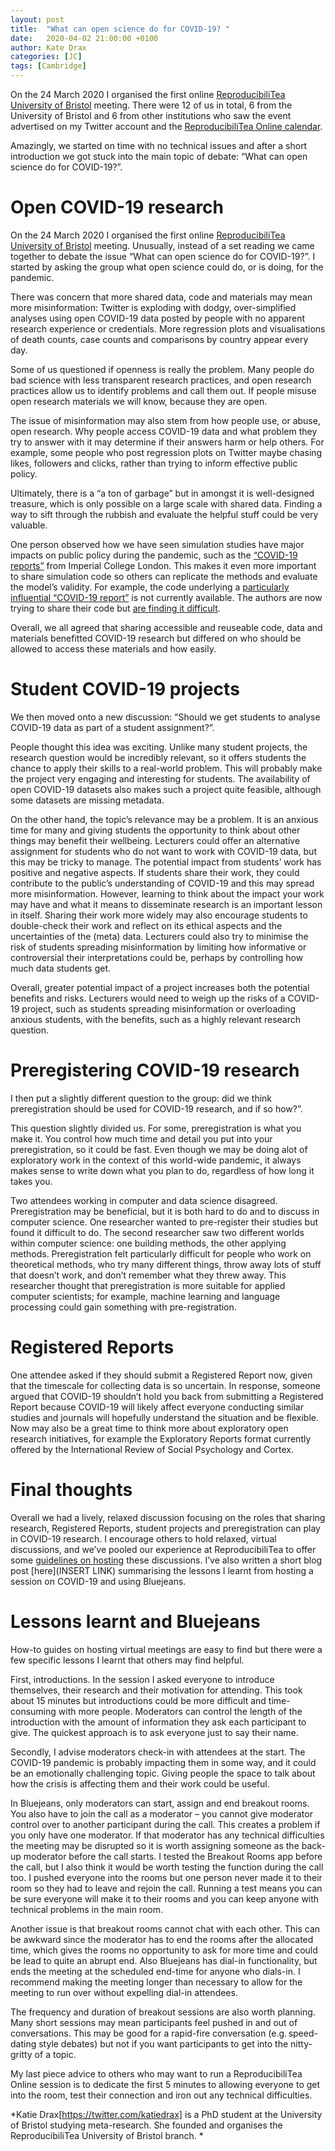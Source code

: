 ```yaml
---
layout: post
title:  "What can open science do for COVID-19? "
date:   2020-04-02 21:00:00 +0100
author: Kate Drax
categories: [JC]
tags: [Cambridge]
---
```


On the 24 March 2020 I organised the first online [ReproducibiliTea University of Bristol](https://reproducibiliTea.org/journal-clubs/#Bristol) meeting.  There were 12 of us in total, 6 from the University of Bristol and 6 from other institutions who saw the event advertised on my Twitter account and the [ReproducibiliTea Online calendar](https://reproducibiliTea.org/calendar). 

Amazingly, we started on time with no technical issues and after a short introduction we got stuck into the main topic of debate: “What can open science do for COVID-19?”. 

# Open COVID-19 research 

On the 24 March 2020 I organised the first online [ReproducibiliTea University of Bristol](https://reproducibiliTea.org/journal-clubs/#Bristol) meeting. Unusually, instead of a set reading we came together to debate the issue “What can open science do for COVID-19?”. I started by asking the group what open science could do, or is doing, for the pandemic. 

There was concern that more shared data, code and materials may mean more misinformation: Twitter is exploding with dodgy, over-simplified analyses using open COVID-19 data posted by people with no apparent research experience or credentials. More regression plots and visualisations of death counts, case counts and comparisons by country appear every day. 

Some of us questioned if openness is really the problem. Many people do bad science with less transparent research practices, and open research practices allow us to identify problems and call them out. If people misuse open research materials we will know, because they are open.  

The issue of misinformation may also stem from how people use, or abuse, open research. Why people access COVID-19 data and what problem they try to answer with it may determine if their answers harm or help others. For example, some people who post regression plots on Twitter maybe chasing likes, followers and clicks, rather than trying to inform effective public policy.  

Ultimately, there is a “a ton of garbage” but in amongst it is well-designed treasure, which is only possible on a large scale with shared data. Finding a way to sift through the rubbish and evaluate the helpful stuff could be very valuable. 

One person observed how we have seen simulation studies have major impacts on public policy during the pandemic, such as the [“COVID-19 reports”](https://www.imperial.ac.uk/media/imperial-college/medicine/sph/ide/gida-fellowships/Imperial-College-COVID19-NPI-modelling-16-03-2020.pdf) from Imperial College London. This makes it even more important to share simulation code so others can replicate the methods and evaluate the model’s validity. For example, the code underlying a [particularly influential “COVID-19 report”](https://www.imperial.ac.uk/media/imperial-college/medicine/sph/ide/gida-fellowships/Imperial-College-COVID19-NPI-modelling-16-03-2020.pdf) is not currently available. The authors are now trying to share their code but [are finding it difficult](https://www.imperial.ac.uk/media/imperial-college/medicine/sph/ide/gida-fellowships/Imperial-College-COVID19-NPI-modelling-16-03-2020.pdf). 

Overall, we all agreed that sharing accessible and reuseable code, data and materials benefitted COVID-19 research but differed on who should be allowed to access these materials and how easily. 

# Student COVID-19 projects 

We then moved onto a new discussion: “Should we get students to analyse COVID-19 data as part of a student assignment?”. 

People thought this idea was exciting. Unlike many student projects, the research question would be incredibly relevant, so it offers students the chance to apply their skills to a real-world problem. This will probably make the project very engaging and interesting for students. The availability of open COVID-19 datasets also makes such a project quite feasible, although some datasets are missing metadata. 

On the other hand, the topic’s relevance may be a problem. It is an anxious time for many and giving students the opportunity to think about other things may benefit their wellbeing. Lecturers could offer an alternative assignment for students who do not want to work with COVID-19 data, but this may be tricky to manage. The potential impact from students’ work has positive and negative aspects. If students share their work, they could contribute to the public’s understanding of COVID-19 and this may spread more misinformation. However, learning to think about the impact your work may have and what it means to disseminate research is an important lesson in itself. Sharing their work more widely may also encourage students to double-check their work and reflect on its ethical aspects and the uncertainties of the (meta) data. Lecturers could also try to minimise the risk of students spreading misinformation by limiting how informative or controversial their interpretations could be, perhaps by controlling how much data students get. 

Overall, greater potential impact of a project increases both the potential benefits and risks. Lecturers would need to weigh up the risks of a COVID-19 project, such as students spreading misinformation or overloading anxious students, with the benefits, such as a highly relevant research question. 

# Preregistering COVID-19 research 

I then put a slightly different question to the group: did we think preregistration should be used for COVID-19 research, and if so how?”. 

This question slightly divided us. For some, preregistration is what you make it. You control how much time and detail you put into your preregistration, so it could be fast. Even though we may be doing alot of exploratory work in the context of this world-wide pandemic, it always makes sense to write down what you plan to do, regardless of how long it takes you. 

Two attendees working in computer and data science disagreed. Preregistration may be beneficial, but it is both hard to do and to discuss in computer science. One researcher wanted to pre-register their studies but found it difficult to do. The second researcher saw two different worlds within computer science: one building methods, the other applying methods. Preregistration felt particularly difficult for people who work on theoretical methods, who try many different things, throw away lots of stuff that doesn’t work, and don’t remember what they threw away. This researcher thought that preregistration is more suitable for applied computer scientists; for example, machine learning and language processing could gain something with pre-registration. 

# Registered Reports 

One attendee asked if they should submit a Registered Report now, given that the timescale for collecting data is so uncertain. In response, someone argued that COVID-19 shouldn’t hold you back from submitting a Registered Report because COVID-19 will likely affect everyone conducting similar studies and journals will hopefully understand the situation and be flexible. Now may also be a great time to think more about exploratory open research initiatives, for example the Exploratory Reports format currently offered by the International Review of Social Psychology and Cortex. 

# Final thoughts 

Overall we had a lively, relaxed discussion focusing on the roles that sharing research, Registered Reports, student projects and preregistration can play in COVID-19 research. I encourage others to hold relaxed, virtual discussions, and we’ve pooled our experience at ReproducibiliTea to offer some [guidelines on hosting](https://reproducibiliTea.org/online) these discussions. I’ve also written a short blog post [here](INSERT LINK) summarising the lessons I learnt from hosting a session on COVID-19 and using Bluejeans. 

# Lessons learnt and Bluejeans 

How-to guides on hosting virtual meetings are easy to find but there were a few specific lessons I learnt that others may find helpful. 

First, introductions. In the session I asked everyone to introduce themselves, their research and their motivation for attending. This took about 15 minutes but introductions could be more difficult and time-consuming with more people. Moderators can control the length of the introduction with the amount of information they ask each participant to give. The quickest approach is to ask everyone just to say their name. 

Secondly, I advise moderators check-in with attendees at the start. The COVID-19 pandemic is probably impacting them in some way, and it could be an emotionally challenging topic. Giving people the space to talk about how the crisis is affecting them and their work could be useful.  

In Bluejeans, only moderators can start, assign and end breakout rooms. You also have to join the call as a moderator – you cannot give moderator control over to another participant during the call. This creates a problem if you only have one moderator. If that moderator has any technical difficulties the meeting may be disrupted so it is worth assigning someone as the back-up moderator before the call starts. I tested the Breakout Rooms app before the call, but I also think it would be worth testing the function during the call too. I pushed everyone into the rooms but one person never made it to their room so they had to leave and rejoin the call. Running a test means you can be sure everyone will make it to their rooms and you can keep anyone with technical problems in the main room. 

Another issue is that breakout rooms cannot chat with each other. This can be awkward since the moderator has to end the rooms after the allocated time, which gives the rooms no opportunity to ask for more time and could be lead to quite an abrupt end. Also Bluejeans has dial-in functionality, but ends the meeting at the scheduled end-time for anyone who dials-in. I recommend making the meeting longer than necessary to allow for the meeting to run over without expelling dial-in attendees. 

The frequency and duration of breakout sessions are also worth planning. Many short sessions may mean participants feel pushed in and out of conversations. This may be good for a rapid-fire conversation (e.g. speed-dating style debates) but not if you want participants to get into the nitty-gritty of a topic. 

My last piece advice to others who may want to run a ReproducibiliTea Online session is to dedicate the first 5 minutes to allowing everyone to get into the room, test their connection and iron out any technical difficulties. 

*Katie Drax[https://twitter.com/katiedrax] is a PhD student at the University of Bristol studying meta-research. She founded and organises the ReproducibiliTea University of Bristol branch. *
